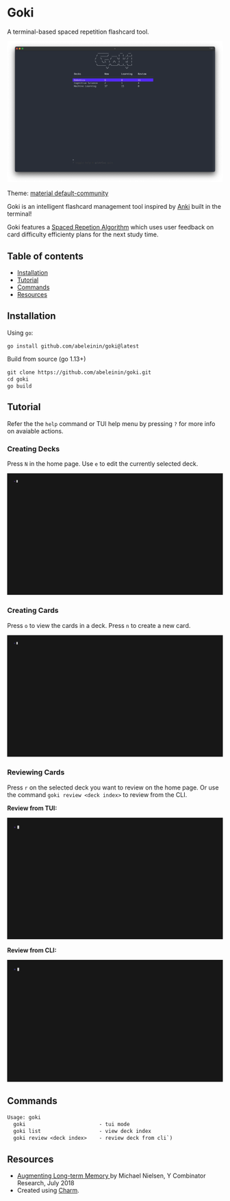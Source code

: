 # Goki

A terminal-based spaced repetition flashcard tool.

![Screenshot example of Goki](img/goki_main.png)

Theme: [material default-community](https://github.com/kaicataldo/material.vim)

Goki is an intelligent flashcard management tool inspired by 
[Anki](https://apps.ankiweb.net/) built in the terminal!

Goki features a [Spaced Repetion Algorithm](https://en.wikipedia.org/wiki/Spaced_repetition)
which uses user feedback on card difficulty efficienty plans for the next study time. 

## Table of contents

- [Installation](#installation)
- [Tutorial](#tutorial)
- [Commands](#commands)
- [Resources](#resources)

## Installation

Using `go`:

```
go install github.com/abeleinin/goki@latest
```

Build from source (go 1.13+)

```
git clone https://github.com/abeleinin/goki.git
cd goki
go build
```

## Tutorial

Refer the the `help` command or TUI help menu by pressing `?` for more info
on avaiable actions.

### Creating Decks

Press `N` in the home page. Use `e` to edit the currently selected deck.

![Create new deck](img/create_deck.gif)

### Creating Cards

Press `o` to view the cards in a deck. Press `n` to create a new card.

![Create new flashcard](img/create_card.gif)

### Reviewing Cards

Press `r` on the selected deck you want to review on the home page. Or
use the command `goki review <deck index>` to review from the CLI.

**Review from TUI:**

![Review deck in tui](img/review.gif)

**Review from CLI:**

![Review deck in cli](img/review_cli.gif)

## Commands

```
Usage: goki
  goki                        - tui mode
  goki list                   - view deck index
  goki review <deck index>    - review deck from cli`)
```

## Resources

- [Augmenting Long-term Memory ](https://augmentingcognition.com/ltm.html) by Michael Nielsen, Y Combinator Research, July 2018
- Created using [Charm](https://charm.sh/).

